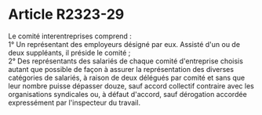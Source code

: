 # Article R2323-29

  
Le comité interentreprises comprend :   
1° Un représentant des employeurs désigné par eux. Assisté d'un ou de deux suppléants, il préside le comité ;   
2° Des représentants des salariés de chaque comité d'entreprise choisis autant que possible de façon à assurer la représentation des diverses catégories de salariés, à raison de deux délégués par comité et sans que leur nombre puisse dépasser douze, sauf accord collectif contraire avec les organisations syndicales ou, à défaut d'accord, sauf dérogation accordée expressément par l'inspecteur du travail.